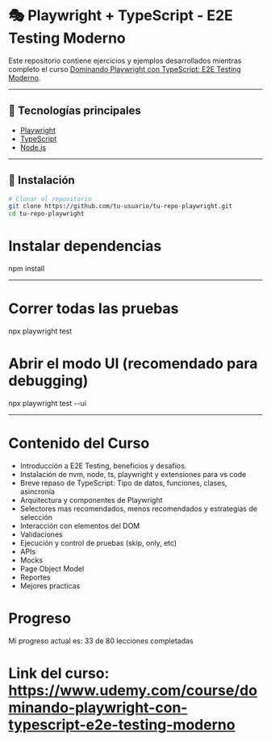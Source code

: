 # 🎭 Playwright + TypeScript - E2E Testing Moderno

Este repositorio contiene ejercicios y ejemplos desarrollados mientras completo el curso [Dominando Playwright con TypeScript: E2E Testing Moderno](https://www.udemy.com/course/dominando-playwright-con-typescript-e2e-testing-moderno).

---

## 🧪 Tecnologías principales

- [Playwright](https://playwright.dev/)
- [TypeScript](https://www.typescriptlang.org/)
- [Node.js](https://nodejs.org/)

---

## 🚀 Instalación

```bash
# Clonar el repositorio
git clone https://github.com/tu-usuario/tu-repo-playwright.git
cd tu-repo-playwright
```

# Instalar dependencias

npm install

---

# Correr todas las pruebas

npx playwright test

# Abrir el modo UI (recomendado para debugging)

npx playwright test --ui

---

# Contenido del Curso

- Introducción a E2E Testing, beneficios y desafíos.
- Instalación de nvm, node, ts, playwright y extensiones para vs code
- Breve repaso de TypeScript: Tipo de datos, funciones, clases, asincronía
- Arquitectura y componentes de Playwright
- Selectores mas recomendados, menos recomendados y estrategias de selección
- Interacción con elementos del DOM
- Validaciones
- Ejecución y control de pruebas (skip, only, etc)
- APIs
- Mocks
- Page Object Model
- Reportes
- Mejores practicas

# Progreso

Mi progreso actual es: 33 de 80 lecciones completadas

# Link del curso: https://www.udemy.com/course/dominando-playwright-con-typescript-e2e-testing-moderno
